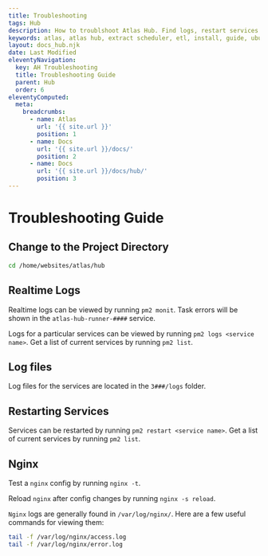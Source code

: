 ```yaml
---
title: Troubleshooting
tags: Hub
description: How to troublshoot Atlas Hub. Find logs, restart services and debug.
keywords: atlas, atlas hub, extract scheduler, etl, install, guide, ubuntu server, troubleshooting
layout: docs_hub.njk
date: Last Modified
eleventyNavigation:
  key: AH Troubleshooting
  title: Troubleshooting Guide
  parent: Hub
  order: 6
eleventyComputed:
  meta:
    breadcrumbs:
      - name: Atlas
        url: '{{ site.url }}'
        position: 1
      - name: Docs
        url: '{{ site.url }}/docs/'
        position: 2
      - name: Docs
        url: '{{ site.url }}/docs/hub/'
        position: 3
---
```


# Troubleshooting Guide

## Change to the Project Directory

```bash
cd /home/websites/atlas/hub
```

## Realtime Logs

Realtime logs can be viewed by running `pm2 monit`. Task errors will be shown in the `atlas-hub-runner-####` service.

Logs for a particular services can be viewed by running `pm2 logs <service name>`. Get a list of current services by running `pm2 list`.

## Log files

Log files for the services are located in the `3###/logs` folder.

## Restarting Services

Services can be restarted by running `pm2 restart <service name>`. Get a list of current services by running `pm2 list`.

## Nginx

Test a `nginx` config by running `nginx -t`.

Reload `nginx` after config changes by running `nginx -s reload`.

`Nginx` logs are generally found in `/var/log/nginx/`. Here are a few useful commands for viewing them:

```bash
tail -f /var/log/nginx/access.log
tail -f /var/log/nginx/error.log
```
